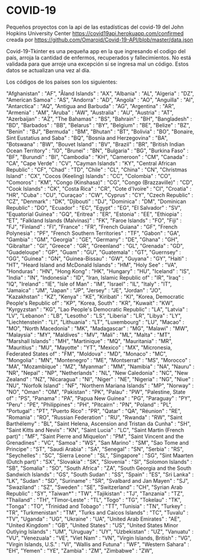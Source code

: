 # COVID-19
Pequeños proyectos con la api de las estadísticas del covid-19 del John Hopkins University Center
https://covid19api.herokuapp.com/confirmed creada por https://github.com/Omaroid/Covid-19-API/blob/master/data.json

Covid-19-Tkinter es una pequeña app en la que ingresando el codigo del país, arroja la cantidad de enfermos, recuperados y fallecimientos.
No está validada para que arroje una excepción si se ingresa mal un código. Estos datos se actualizan una vez al día.

Los códigos de los países son los siguientes:

"Afghanistan"                                  : "AF",
    "Åland Islands"                                : "AX",
    "Albania"                                      : "AL",
    "Algeria"                                      : "DZ",
    "American Samoa"                               : "AS",
    "Andorra"                                      : "AD",
    "Angola"                                       : "AO",
    "Anguilla"                                     : "AI",
    "Antarctica"                                   : "AQ",
    "Antigua and Barbuda"                          : "AG",
    "Argentina"                                    : "AR",
    "Armenia"                                      : "AM",
    "Aruba"                                        : "AW",
    "Australia"                                    : "AU",
    "Austria"                                      : "AT",
    "Azerbaijan"                                   : "AZ",
    "The Bahamas"                                  : "BS",
    "Bahrain"                                      : "BH",
    "Bangladesh"                                   : "BD",
    "Barbados"                                     : "BB",
    "Belarus"                                      : "BY",
    "Belgium"                                      : "BE",
    "Belize"                                       : "BZ",
    "Benin"                                        : "BJ",
    "Bermuda"                                      : "BM",
    "Bhutan"                                       : "BT",
    "Bolivia"                                      : "BO",
    "Bonaire, Sint Eustatius and Saba"             : "BQ",
    "Bosnia and Herzegovina"                       : "BA",
    "Botswana"                                     : "BW",
    "Bouvet Island"                                : "BV",
    "Brazil"                                       : "BR",
    "British Indian Ocean Territory"               : "IO",
    "Brunei"                                       : "BN",
    "Bulgaria"                                     : "BG",
    "Burkina Faso"                                 : "BF",
    "Burundi"                                      : "BI",
    "Cambodia"                                     : "KH",
    "Cameroon"                                     : "CM",
    "Canada"                                       : "CA",
    "Cape Verde"                                   : "CV",
    "Cayman Islands"                               : "KY",
    "Central African Republic"                     : "CF",
    "Chad"                                         : "TD",
    "Chile"                                        : "CL",
    "China"                                        : "CN",
    "Christmas Island"                             : "CX",
    "Cocos (Keeling) Islands"                      : "CC",
    "Colombia"                                     : "CO",
    "Comoros"                                      : "KM",
    "Congo (Kinshasa)"                             : "CG",
    "Congo (Brazzaville)"                          : "CD",
    "Cook Islands"                                 : "CK",
    "Costa Rica"                                   : "CR",
    "Cote d'Ivoire"                                : "CI",
    "Croatia"                                      : "HR",
    "Cuba"                                         : "CU",
    "Curaçao"                                      : "CW",
    "Cyprus"                                       : "CY",
    "Czech Republic"                               : "CZ",
    "Denmark"                                      : "DK",
    "Djibouti"                                     : "DJ",
    "Dominica"                                     : "DM",
    "Dominican Republic"                           : "DO",
    "Ecuador"                                      : "EC",
    "Egypt"                                        : "EG",
    "El Salvador"                                  : "SV",
    "Equatorial Guinea"                            : "GQ",
    "Eritrea"                                      : "ER",
    "Estonia"                                      : "EE",
    "Ethiopia"                                     : "ET",
    "Falkland Islands (Malvinas)"                  : "FK",
    "Faroe Islands"                                : "FO",
    "Fiji"                                         : "FJ",
    "Finland"                                      : "FI",
    "France"                                       : "FR",
    "French Guiana"                                : "GF",
    "French Polynesia"                             : "PF",
    "French Southern Territories"                  : "TF",
    "Gabon"                                        : "GA",
    "Gambia"                                       : "GM",
    "Georgia"                                      : "GE",
    "Germany"                                      : "DE",
    "Ghana"                                        : "GH",
    "Gibraltar"                                    : "GI",
    "Greece"                                       : "GR",
    "Greenland"                                    : "GL",
    "Grenada"                                      : "GD",
    "Guadeloupe"                                   : "GP",
    "Guam"                                         : "GU",
    "Guatemala"                                    : "GT",
    "Guernsey"                                     : "GG",
    "Guinea"                                       : "GN",
    "Guinea-Bissau"                                : "GW",
    "Guyana"                                       : "GY",
    "Haiti"                                        : "HT",
    "Heard Island and McDonald Islands"            : "HM",
    "Holy See"                                     : "VA",
    "Honduras"                                     : "HN",
    "Hong Kong"                                    : "HK",
    "Hungary"                                      : "HU",
    "Iceland"                                      : "IS",
    "India"                                        : "IN",
    "Indonesia"                                    : "ID",
    "Iran, Islamic Republic of"                    : "IR",
    "Iraq"                                         : "IQ",
    "Ireland"                                      : "IE",
    "Isle of Man"                                  : "IM",
    "Israel"                                       : "IL",
    "Italy"                                        : "IT",
    "Jamaica"                                      : "JM",
    "Japan"                                        : "JP",
    "Jersey"                                       : "JE",
    "Jordan"                                       : "JO",
    "Kazakhstan"                                   : "KZ",
    "Kenya"                                        : "KE",
    "Kiribati"                                     : "KI",
    "Korea, Democratic People's Republic of"       : "KP",
    "Korea, South"                                 : "KR",
    "Kuwait"                                       : "KW",
    "Kyrgyzstan"                                   : "KG",
    "Lao People's Democratic Republic"             : "LA",
    "Latvia"                                       : "LV",
    "Lebanon"                                      : "LB",
    "Lesotho"                                      : "LS",
    "Liberia"                                      : "LR",
    "Libya"                                        : "LY",
    "Liechtenstein"                                : "LI",
    "Lithuania"                                    : "LT",
    "Luxembourg"                                   : "LU",
    "Macao"                                        : "MO",
    "North Macedonia"                              : "MK",
    "Madagascar"                                   : "MG",
    "Malawi"                                       : "MW",
    "Malaysia"                                     : "MY",
    "Maldives"                                     : "MV",
    "Mali"                                         : "ML",
    "Malta"                                        : "MT",
    "Marshall Islands"                             : "MH",
    "Martinique"                                   : "MQ",
    "Mauritania"                                   : "MR",
    "Mauritius"                                    : "MU",
    "Mayotte"                                      : "YT",
    "Mexico"                                       : "MX",
    "Micronesia, Federated States of"              : "FM",
    "Moldova"                                      : "MD",
    "Monaco"                                       : "MC",
    "Mongolia"                                     : "MN",
    "Montenegro"                                   : "ME",
    "Montserrat"                                   : "MS",
    "Morocco"                                      : "MA",
    "Mozambique"                                   : "MZ",
    "Myanmar"                                      : "MM",
    "Namibia"                                      : "NA",
    "Nauru"                                        : "NR",
    "Nepal"                                        : "NP",
    "Netherlands"                                  : "NL",
    "New Caledonia"                                : "NC",
    "New Zealand"                                  : "NZ",
    "Nicaragua"                                    : "NI",
    "Niger"                                        : "NE",
    "Nigeria"                                      : "NG",
    "Niue"                                         : "NU",
    "Norfolk Island"                               : "NF",
    "Northern Mariana Islands"                     : "MP",
    "Norway"                                       : "NO",
    "Oman"                                         : "OM",
    "Pakistan"                                     : "PK",
    "Palau"                                        : "PW",
    "Palestine, State of"                          : "PS",
    "Panama"                                       : "PA",
    "Papua New Guinea"                             : "PG",
    "Paraguay"                                     : "PY",
    "Peru"                                         : "PE",
    "Philippines"                                  : "PH",
    "Pitcairn"                                     : "PN",
    "Poland"                                       : "PL",
    "Portugal"                                     : "PT",
    "Puerto Rico"                                  : "PR",
    "Qatar"                                        : "QA",
    "Réunion"                                      : "RE",
    "Romania"                                      : "RO",
    "Russian Federation"                           : "RU",
    "Rwanda"                                       : "RW",
    "Saint Barthélemy"                             : "BL",
    "Saint Helena, Ascension and Tristan da Cunha" : "SH",
    "Saint Kitts and Nevis"                        : "KN",
    "Saint Lucia"                                  : "LC",
    "Saint Martin (French part)"                   : "MF",
    "Saint Pierre and Miquelon"                    : "PM",
    "Saint Vincent and the Grenadines"             : "VC",
    "Samoa"                                        : "WS",
    "San Marino"                                   : "SM",
    "Sao Tome and Principe"                        : "ST",
    "Saudi Arabia"                                 : "SA",
    "Senegal"                                      : "SN",
    "Serbia"                                       : "RS",
    "Seychelles"                                   : "SC",
    "Sierra Leone"                                 : "SL",
    "Singapore"                                    : "SG",
    "Sint Maarten (Dutch part)"                    : "SX",
    "Slovakia"                                     : "SK",
    "Slovenia"                                     : "SI",
    "Solomon Islands"                              : "SB",
    "Somalia"                                      : "SO",
    "South Africa"                                 : "ZA",
    "South Georgia and the South Sandwich Islands" : "GS",
    "South Sudan"                                  : "SS",
    "Spain"                                        : "ES",
    "Sri Lanka"                                    : "LK",
    "Sudan"                                        : "SD",
    "Suriname"                                     : "SR",
    "Svalbard and Jan Mayen"                       : "SJ",
    "Swaziland"                                    : "SZ",
    "Sweden"                                       : "SE",
    "Switzerland"                                  : "CH",
    "Syrian Arab Republic"                         : "SY",
    "Taiwan*"                                      : "TW",
    "Tajikistan"                                   : "TJ",
    "Tanzania"                                     : "TZ",
    "Thailand"                                     : "TH",
    "Timor-Leste"                                  : "TL",
    "Togo"                                         : "TG",
    "Tokelau"                                      : "TK",
    "Tonga"                                        : "TO",
    "Trinidad and Tobago"                          : "TT",
    "Tunisia"                                      : "TN",
    "Turkey"                                       : "TR",
    "Turkmenistan"                                 : "TM",
    "Turks and Caicos Islands"                     : "TC",
    "Tuvalu"                                       : "TV",
    "Uganda"                                       : "UG",
    "Ukraine"                                      : "UA",
    "United Arab Emirates"                         : "AE",
    "United Kingdom"                               : "GB",
    "United States"                                : "US",
    "United States Minor Outlying Islands"         : "UM",
    "Uruguay"                                      : "UY",
    "Uzbekistan"                                   : "UZ",
    "Vanuatu"                                      : "VU",
    "Venezuala"                                    : "VE",
    "Viet Nam"                                     : "VN",
    "Virgin Islands, British"                      : "VG",
    "Virgin Islands, U.S."                         : "VI",
    "Wallis and Futuna"                            : "WF",
    "Western Sahara"                               : "EH",
    "Yemen"                                        : "YE",
    "Zambia"                                       : "ZM",
    "Zimbabwe"                                     : "ZW",




